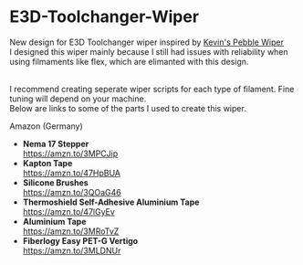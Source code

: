 # E3D-Toolchanger-Wiper

New design for E3D Toolchanger wiper inspired by [Kevin's Pebble Wiper](https://github.com/KevinMar1/Pebble_Wiper) <br>
I designed this wiper mainly because I still had issues with reliability when using filmaments like flex, which are elimanted with this design.<br><br>

I recommend creating seperate wiper scripts for each type of filament. Fine tuning will depend on your machine.<br>
Below are links to some of the parts I used to create this wiper.

Amazon (Germany)
- **Nema 17 Stepper**  
https://amzn.to/3MPCJip
- **Kapton Tape**  
https://amzn.to/47HpBUA
- **Silicone Brushes**  
https://amzn.to/3QOaG46
- **Thermoshield Self-Adhesive Aluminium Tape**  
https://amzn.to/47lGyEv
- **Aluminium Tape**  
https://amzn.to/3MRoTvZ
- **Fiberlogy Easy PET-G Vertigo**  
https://amzn.to/3MLDNUr
